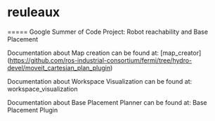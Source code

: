 # reuleaux
=====
Google Summer of Code Project: Robot reachability and Base Placement

Documentation about Map creation can be found at: [map_creator] (https://github.com/ros-industrial-consortium/fermi/tree/hydro-devel/moveit_cartesian_plan_plugin)

Documentation about Workspace Visualization can be found at: workspace_visualization

Documentation about Base Placement Planner can be found at: Base Placement Plugin
